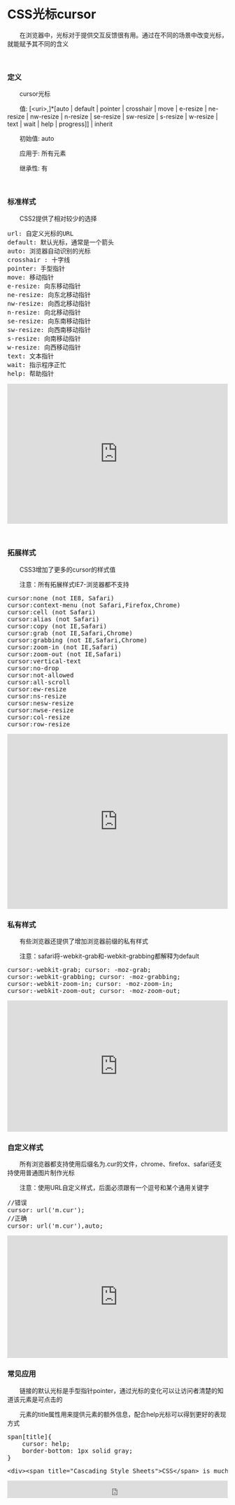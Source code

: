 # CSS光标cursor

&emsp;&emsp;在浏览器中，光标对于提供交互反馈很有用。通过在不同的场景中改变光标，就能赋予其不同的含义

&nbsp;

### 定义

&emsp;&emsp;cursor光标

&emsp;&emsp;值: [&lt;uri&gt;,]*[auto | default | pointer | crosshair | move | e-resize | ne-resize | nw-resize | n-resize | se-resize | sw-resize | s-resize | w-resize | text | wait | help | progress]] | inherit

&emsp;&emsp;初始值: auto

&emsp;&emsp;应用于: 所有元素

&emsp;&emsp;继承性: 有

&nbsp;

### 标准样式

&emsp;&emsp;CSS2提供了相对较少的选择

<div>
<pre>url: 自定义光标的URL
default: 默认光标，通常是一个箭头
auto: 浏览器自动识别的光标
crosshair : 十字线
pointer: 手型指针
move: 移动指针
e-resize: 向东移动指针
ne-resize: 向东北移动指针
nw-resize: 向西北移动指针
n-resize: 向北移动指针
se-resize: 向东南移动指针
sw-resize: 向西南移动指针
s-resize: 向南移动指针
w-resize: 向西移动指针
text: 文本指针
wait: 指示程序正忙
help: 帮助指针</pre>
</div>

<iframe style="width: 100%; height: 320px;" src="https://demo.xiaohuochai.site/css/cursor/c1.html" frameborder="0" width="320" height="240"></iframe>

&nbsp;

### 拓展样式

&emsp;&emsp;CSS3增加了更多的cursor的样式值

&emsp;&emsp;注意：所有拓展样式IE7-浏览器都不支持

<div>
<pre>cursor:none (not IE8, Safari)
cursor:context-menu (not Safari,Firefox,Chrome)
cursor:cell (not Safari)
cursor:alias (not Safari)
cursor:copy (not IE,Safari)
cursor:grab (not IE,Safari,Chrome)
cursor:grabbing (not IE,Safari,Chrome)
cursor:zoom-in (not IE,Safari)
cursor:zoom-out (not IE,Safari)
cursor:vertical-text
cursor:no-drop
cursor:not-allowed
cursor:all-scroll
cursor:ew-resize
cursor:ns-resize
cursor:nesw-resize
cursor:nwse-resize
cursor:col-resize
cursor:row-resize</pre>
</div>

<iframe style="width: 100%; height: 400px;" src="https://demo.xiaohuochai.site/css/cursor/c2.html" frameborder="0" width="320" height="240"></iframe>

### 私有样式

&emsp;&emsp;有些浏览器还提供了增加浏览器前缀的私有样式

&emsp;&emsp;注意：safari将-webkit-grab和-webkit-grabbing都解释为default

<div>
<pre>cursor:-webkit-grab; cursor: -moz-grab;
cursor:-webkit-grabbing; cursor: -moz-grabbing;
cursor:-webkit-zoom-in; cursor: -moz-zoom-in;
cursor:-webkit-zoom-out; cursor: -moz-zoom-out;    </pre>
</div>

<iframe style="width: 100%; height: 300px;" src="https://demo.xiaohuochai.site/css/cursor/c3.html" frameborder="0" width="320" height="240"></iframe>

### 自定义样式

&emsp;&emsp;所有浏览器都支持使用后缀名为.cur的文件，chrome、firefox、safari还支持使用普通图片制作光标

&emsp;&emsp;注意：使用URL自定义样式，后面必须跟有一个逗号和某个通用关键字

<div>
<pre>//错误
cursor: url('m.cur');
//正确
cursor: url('m.cur'),auto;</pre>
</div>

<iframe style="width: 100%; height: 280px;" src="https://demo.xiaohuochai.site/css/cursor/c44.html" frameborder="0" width="320" height="240"></iframe>

### 常见应用

&emsp;&emsp;链接的默认光标是手型指针pointer，通过光标的变化可以让访问者清楚的知道该元素是可点击的

&emsp;&emsp;元素的title属性用来提供元素的额外信息，配合help光标可以得到更好的表现方式

<div>
<pre>span[title]{
    cursor: help;
    border-bottom: 1px solid gray;
}</pre>
</div>
<div>
<pre>&lt;div&gt;&lt;span title="Cascading Style Sheets"&gt;CSS&lt;/span&gt; is much too interesting&lt;/div&gt;</pre>
</div>

<iframe style="width: 100%; height: 40px;" src="https://demo.xiaohuochai.site/css/cursor/c5.html" frameborder="0" width="320" height="240"></iframe>
